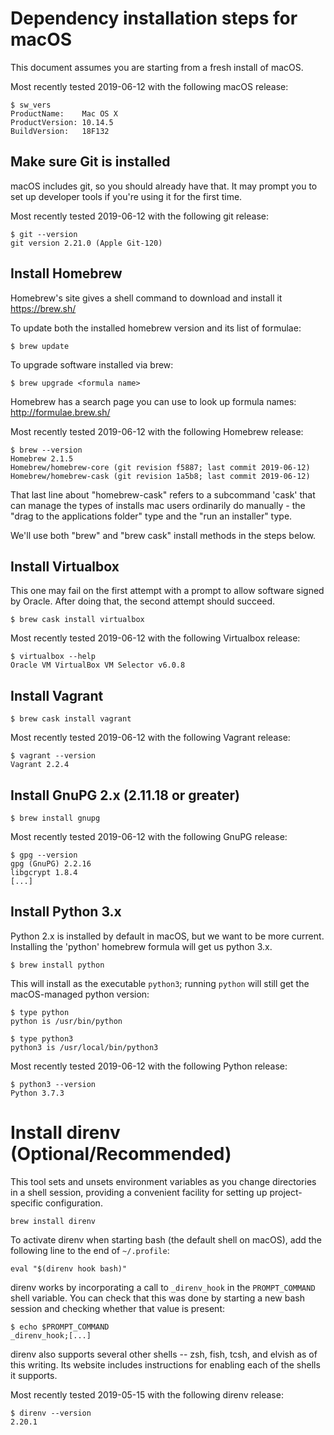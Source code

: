 # Dependency installation steps for macOS

This document assumes you are starting from a fresh install of macOS.

Most recently tested 2019-06-12 with the following macOS release:

```
$ sw_vers
ProductName:	Mac OS X
ProductVersion:	10.14.5
BuildVersion:	18F132
```



## Make sure Git is installed

macOS includes git, so you should already have that. It may prompt you to set up developer tools if
you're using it for the first time.

Most recently tested 2019-06-12 with the following git release:

```
$ git --version
git version 2.21.0 (Apple Git-120)
```



## Install Homebrew

Homebrew's site gives a shell command to download and install it
https://brew.sh/

To update both the installed homebrew version and its list of formulae:

```
$ brew update
```

To upgrade software installed via brew:

```
$ brew upgrade <formula name>
```

Homebrew has a search page you can use to look up formula names: http://formulae.brew.sh/

Most recently tested 2019-06-12 with the following Homebrew release:

```
$ brew --version
Homebrew 2.1.5
Homebrew/homebrew-core (git revision f5887; last commit 2019-06-12)
Homebrew/homebrew-cask (git revision 1a5b8; last commit 2019-06-12)
```

That last line about "homebrew-cask" refers to a subcommand 'cask' that can manage the types of
installs mac users ordinarily do manually - the "drag to the applications folder" type and the "run
an installer" type.

We'll use both "brew" and "brew cask" install methods in the steps below.



## Install Virtualbox

This one may fail on the first attempt with a prompt to allow software signed by Oracle. After doing
that, the second attempt should succeed.

```
$ brew cask install virtualbox
```

Most recently tested 2019-06-12 with the following Virtualbox release:

```
$ virtualbox --help
Oracle VM VirtualBox VM Selector v6.0.8
```



## Install Vagrant

```
$ brew cask install vagrant
```

Most recently tested 2019-06-12 with the following Vagrant release:

```
$ vagrant --version
Vagrant 2.2.4
```



## Install GnuPG 2.x (2.11.18 or greater)

```
$ brew install gnupg
```

Most recently tested 2019-06-12 with the following GnuPG release:

```
$ gpg --version
gpg (GnuPG) 2.2.16
libgcrypt 1.8.4
[...]
```



## Install Python 3.x

Python 2.x is installed by default in macOS, but we want to be more current. Installing the 'python'
homebrew formula will get us python 3.x.

```
$ brew install python
```

This will install as the executable `python3`; running `python` will still get the macOS-managed
python version:

```
$ type python
python is /usr/bin/python

$ type python3
python3 is /usr/local/bin/python3
```

Most recently tested 2019-06-12 with the following Python release:

```
$ python3 --version
Python 3.7.3
```



# Install direnv (Optional/Recommended)

This tool sets and unsets environment variables as you change directories in a shell session,
providing a convenient facility for setting up project-specific configuration.

```
brew install direnv
```

To activate direnv when starting bash (the default shell on macOS), add the following line to the
end of `~/.profile`:

```
eval "$(direnv hook bash)"
```

direnv works by incorporating a call to `_direnv_hook` in the `PROMPT_COMMAND` shell variable. You
can check that this was done by starting a new bash session and checking whether that value is
present:

```
$ echo $PROMPT_COMMAND
_direnv_hook;[...]
```

direnv also supports several other shells -- zsh, fish, tcsh, and elvish as of this writing. Its
website includes instructions for enabling each of the shells it supports.

Most recently tested 2019-05-15 with the following direnv release:

```
$ direnv --version
2.20.1
```
